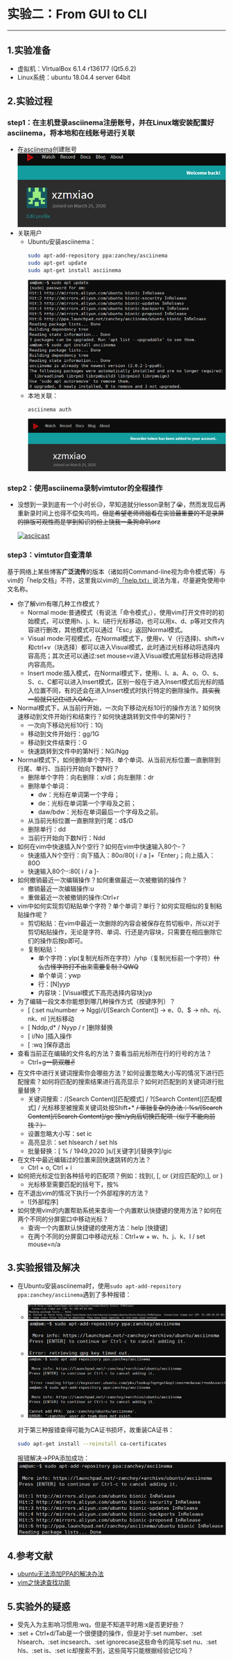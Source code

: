 # 实验二：From GUI to CLI

---

## 1.实验准备

- 虚拟机：VIrtualBox 6.1.4 r136177 (Qt5.6.2)
- Linux系统：ubuntu 18.04.4 server 64bit
  
## 2.实验过程

### step1：在主机登录asciinema注册账号，并在Linux端安装配置好asciinema，将本地和在线账号进行关联

- 在[asciinema](https://asciinema.org/)创建账号
  ![](img/创建账号.png)
- 关联用户
  - Ubuntu安装asciinema：
    ```bash
    sudo apt-add-repository ppa:zanchey/asciinema
    sudo apt-get update
    sudo apt-get install asciinema
    ```
    ![](img/安装成功.png)
  - 本地关联：
    ``` bash
    asciinema auth
    ```
    ![](img/关联用户.png)
  
### step2：使用asciinema录制vimtutor的全程操作

- 没想到一录到底有一个小时长:disappointed_relieved:，早知道就分lesson录制了:sob:，然而发现后再重新录时间上也得不偿失呜呜，~~但是希望老师师姐看在实验最重要的不是录屏的排版可观性而是学到知识的份上饶我一条狗命叭orz~~
  
  [![asciicast](https://asciinema.org/a/qnCIuInCNpdHqiDPvP1jMk4Of.svg)](https://asciinema.org/a/qnCIuInCNpdHqiDPvP1jMk4Of)

### step3：vimtutor自查清单

基于网络上某些博客**广泛流传**的版本（诸如将Command-line视为命令模式等）与vim的「help文档」不符，这里我以vim的[「help.txt」](https://github.com/vim/vim/blob/master/runtime/doc/help.txt)说法为准，尽量避免使用中文名称。

- 你了解vim有哪几种工作模式？
  - Normal mode:普通模式（有说法「命令模式」），使用vim打开文件时的初始模式，可以使用h、j、k、l进行光标移动，也可以用x、d、p等对文件内容进行删改，其他模式可以通过「Esc」返回Normal模式。
  - Visual mode:可视模式，在Normal模式下，使用v、V（行选择)、shift+v和ctrl+v（块选择）都可以进入Visual模式，此时通过光标移动将选择内容高亮；其次还可以通过:set mouse=v进入Visual模式用鼠标移动将选择内容高亮。
  - Insert mode:插入模式，在Normal模式下，使用i、I、a、A、o、O、s、S、c、C都可以进入Insert模式，区别一般在于进入Insert模式后光标的插入位置不同，有的还会在进入Insert模式时执行特定的删除操作。~~其实我一般就只记住i进入QAQ。~~
- Normal模式下，从当前行开始，一次向下移动光标10行的操作方法？如何快速移动到文件开始行和结束行？如何快速跳转到文件中的第N行？
  - 一次向下移动光标10行：10j
  - 移动到文件开始行：gg/1G
  - 移动到文件结束行：G
  - 快速跳转到文件中的第N行：NG/Ngg
- Normal模式下，如何删除单个字符、单个单词、从当前光标位置一直删除到行尾、单行、当前行开始向下数N行？
  - 删除单个字符：向右删除：x/dl；向左删除：dr
  - 删除单个单词：
    - dw：光标在单词第一个字母；
    - de：光标在单词第一个字母及之前；
    - daw/bdw：光标在单词最后一个字母及之前。
  - 从当前光标位置一直删除到行尾：d$/D
  - 删除单行：dd
  - 当前行开始向下数N行：Ndd
- 如何在vim中快速插入N个空行？如何在vim中快速输入80个-？
  - 快速插入N个空行：向下插入：80o/80[ i / a ]+「Enter」；向上插入：80O
  - 快速输入80个-:80[ i / a ]-
- 如何撤销最近一次编辑操作？如何重做最近一次被撤销的操作？
  - 撤销最近一次编辑操作:u
  - 重做最近一次被撤销的操作:Ctrl+r
- vim中如何实现剪切粘贴单个字符？单个单词？单行？如何实现相似的复制粘贴操作呢？
  - 剪切粘贴：在vim中最近一次删除的内容会被保存在剪切板中，所以对于剪切粘贴操作，无论是字符、单词、行还是内容块，只需要在相应删除它们的操作后按p即可。
  - 复制粘贴：
    - 单个字符：ylp(复制光标所在字符）/yhp（复制光标前一个字符）~~什么古怪字符打不出来需要复制？QWQ~~
    - 单个单词：ywp
    - 行：[N]yyp
    - 内容块：[Visual模式下高亮选择内容块]yp
- 为了编辑一段文本你能想到哪几种操作方式（按键序列）？
  - [ (:set nu/number → Ngg)/(/[Search Content]) → e、0、$ → nh、nj、nk、nl ]光标移动
  - [ Nddp,d* / Nyyp / r ]删除替换
  - [ i/No ]插入操作
  - [ :wq ]保存退出
- 查看当前正在编辑的文件名的方法？查看当前光标所在行的行号的方法？
  - Ctrl+g~~一箭双雕✌~~
- 在文件中进行关键词搜索你会哪些方法？如何设置忽略大小写的情况下进行匹配搜索？如何将匹配的搜索结果进行高亮显示？如何对匹配到的关键词进行批量替换？
  - 关键词搜索：/[Search Content][匹配模式] / ?[Search Content][匹配模式] / 光标移至被搜索关键词处按Shift+* ~~/ 笨拙复杂的办法：%s/[Search Content]/[Search Content]/gc 按n/y向后切换匹配项（似乎不能向前找？）~~
  - 设置忽略大小写：set ic
  - 高亮显示：set hlsearch / set hls
  - 批量替换：[ % / 1949,2020 ]s/[关键字]/[替换字]/gic
- 在文件中最近编辑过的位置来回快速跳转的方法？
  - Ctrl + o, Ctrl + i 
- 如何把光标定位到各种括号的匹配项？例如：找到(, [, or {对应匹配的),], or }
  - 光标移至需要匹配的括号下，按% 
- 在不退出vim的情况下执行一个外部程序的方法？
  - ![外部程序] 
- 如何使用vim的内置帮助系统来查询一个内置默认快捷键的使用方法？如何在两个不同的分屏窗口中移动光标？
  - 查询一个内置默认快捷键的使用方法：help [快捷键]
  - 在两个不同的分屏窗口中移动光标：Ctrl+w + w、h、j、k、l / set mouse=n/a
  
## 3.实验报错及解决

- 在Ubuntu安装asciinema时，使用`sudo apt-add-repository ppa:zanchey/asciinema`遇到了多种报错：
  - ![](img/安装error1.png)
  - ![](img/安装error2.png)
  - ![](img/安装error3.png)
  
  对于第三种报错查得可能为CA证书损坏，故重装CA证书：
  ```bash
  sudo apt-get install --reinstall ca-certificates
  ```
  报错解决→PPA添加成功：
  ![](img/ppa&#32;add&#32;succeed.png)

## 4.参考文献

- [ubuntu无法添加PPA的解决办法](https://blog.csdn.net/leviopku/article/details/101060133)
- [vim之快速查找功能](https://blog.csdn.net/ballack_linux/article/details/53187283?depth_1-utm_source=distribute.pc_relevant.none-task&utm_source=distribute.pc_relevant.none-task)

## 5.实验外的疑惑

- 受先入为主影响习惯用:wq，但是不知道平时用:x是否更好些？
- :set + Ctrl+d/Tab是一个很便捷的操作，但是对于:set number、:set hlsearch、:set incsearch、:set ignorecase这些命令的简写:set nu、:set hls、:set is、:set ic却搜索不到，这些简写只能根据经验记忆吗？